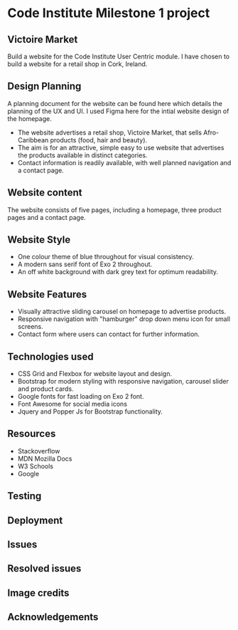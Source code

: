 # Code Institute Milestone 1 project

## Victoire Market
 Build a website for the Code Institute User Centric module. I have chosen to build a website for a retail shop in Cork, Ireland. 

 ## Design Planning

A planning document for the website can be found here which details the planning of the UX and UI. I used Figma here for the intial website design of the homepage.

  - The website advertises a retail shop, Victoire Market, that sells Afro-Caribbean products (food, hair and beauty).
  - The aim is for an attractive, simple easy to use website that advertises the products available in distinct categories.
  - Contact information is readily available, with well planned navigation and a contact page.

## Website content

The website consists of five pages, including a homepage, three product pages and a contact page.

## Website Style

- One colour theme of blue throughout for visual consistency. 
- A modern sans serif font of Exo 2 throughout.
- An off white background with dark grey text for optimum readability.

## Website Features

- Visually attractive sliding carousel on homepage to advertise products.
- Responsive navigation with "hamburger" drop down menu icon for small screens.
- Contact form where users can contact for further information.

## Technologies used

- CSS Grid and Flexbox for website layout and design.
- Bootstrap for modern styling with responsive navigation, carousel slider and product cards. 
- Google fonts for fast loading on Exo 2 font.
- Font Awesome for social media icons
- Jquery and Popper Js for Bootstrap functionality.
  
## Resources

- Stackoverflow
- MDN Mozilla Docs
- W3 Schools
- Google
  
## Testing

## Deployment

## Issues

## Resolved issues

## Image credits

## Acknowledgements













